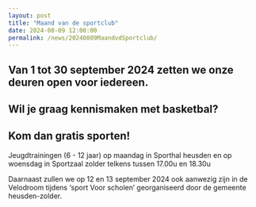 ```yaml
---
layout: post
title: "Maand van de sportclub"
date: 2024-08-09 12:00:00
permalink: /news/20240809MaandvdSportclub/
---
```

  
## Van 1 tot 30 september 2024 zetten we onze deuren open voor iedereen.  
  
## Wil je graag kennismaken met basketbal?  
## Kom dan gratis sporten!  
  
Jeugdtrainingen (6 - 12 jaar) op maandag in Sporthal heusden en op woensdag in Sportzaal zolder telkens tussen 17.00u en 18.30u  
  
Daarnaast zullen we op 12 en 13 september 2024 ook aanwezig zijn in de Velodroom tijdens ‘sport Voor scholen’ georganiseerd door de gemeente heusden-zolder.

